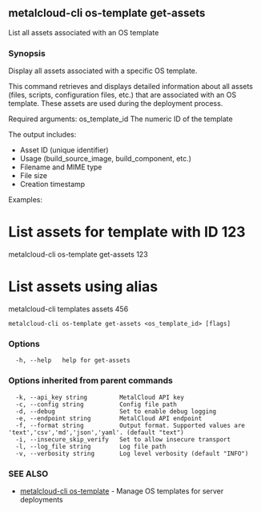 ## metalcloud-cli os-template get-assets

List all assets associated with an OS template

### Synopsis

Display all assets associated with a specific OS template.

This command retrieves and displays detailed information about all assets
(files, scripts, configuration files, etc.) that are associated with an
OS template. These assets are used during the deployment process.

Required arguments:
  os_template_id    The numeric ID of the template

The output includes:
  - Asset ID (unique identifier)
  - Usage (build_source_image, build_component, etc.)
  - Filename and MIME type
  - File size
  - Creation timestamp

Examples:
  # List assets for template with ID 123
  metalcloud-cli os-template get-assets 123
  
  # List assets using alias
  metalcloud-cli templates assets 456

```
metalcloud-cli os-template get-assets <os_template_id> [flags]
```

### Options

```
  -h, --help   help for get-assets
```

### Options inherited from parent commands

```
  -k, --api_key string         MetalCloud API key
  -c, --config string          Config file path
  -d, --debug                  Set to enable debug logging
  -e, --endpoint string        MetalCloud API endpoint
  -f, --format string          Output format. Supported values are 'text','csv','md','json','yaml'. (default "text")
  -i, --insecure_skip_verify   Set to allow insecure transport
  -l, --log_file string        Log file path
  -v, --verbosity string       Log level verbosity (default "INFO")
```

### SEE ALSO

* [metalcloud-cli os-template](metalcloud-cli_os-template.md)	 - Manage OS templates for server deployments

